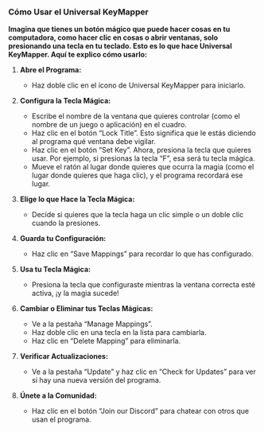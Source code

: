 ### **Cómo Usar el Universal KeyMapper**

**Imagina que tienes un botón mágico que puede hacer cosas en tu computadora, como hacer clic en cosas o abrir ventanas, solo presionando una tecla en tu teclado. Esto es lo que hace Universal KeyMapper. Aquí te explico cómo usarlo:**

1. **Abre el Programa:**
   - Haz doble clic en el ícono de Universal KeyMapper para iniciarlo.

2. **Configura la Tecla Mágica:**
   - Escribe el nombre de la ventana que quieres controlar (como el nombre de un juego o aplicación) en el cuadro.
   - Haz clic en el botón “Lock Title”. Esto significa que le estás diciendo al programa qué ventana debe vigilar.
   - Haz clic en el botón “Set Key”. Ahora, presiona la tecla que quieres usar. Por ejemplo, si presionas la tecla “F”, esa será tu tecla mágica.
   - Mueve el ratón al lugar donde quieres que ocurra la magia (como el lugar donde quieres que haga clic), y el programa recordará ese lugar.

3. **Elige lo que Hace la Tecla Mágica:**
   - Decide si quieres que la tecla haga un clic simple o un doble clic cuando la presiones.

4. **Guarda tu Configuración:**
   - Haz clic en “Save Mappings” para recordar lo que has configurado.

5. **Usa tu Tecla Mágica:**
   - Presiona la tecla que configuraste mientras la ventana correcta esté activa, ¡y la magia sucede!

6. **Cambiar o Eliminar tus Teclas Mágicas:**
   - Ve a la pestaña “Manage Mappings”.
   - Haz doble clic en una tecla en la lista para cambiarla.
   - Haz clic en “Delete Mapping” para eliminarla.

7. **Verificar Actualizaciones:**
   - Ve a la pestaña “Update” y haz clic en “Check for Updates” para ver si hay una nueva versión del programa.

8. **Únete a la Comunidad:**
   - Haz clic en el botón “Join our Discord” para chatear con otros que usan el programa.
